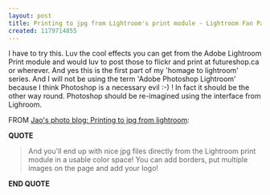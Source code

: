 ```yaml
---
layout: post
title: Printing to jpg from Lightroom's print module - Lightroom Fan Part 1
created: 1179714855
---
```

<p> I have to try this. Luv the cool effects you can get from the Adobe Lightroom Print module and would luv to post those to flickr and print at futureshop.ca or wherever. And yes this is the first part of my &#39;homage to lightroom&#39; series. And I will not be using the term &#39;Adobe Photoshop Lightroom&#39; because I think Photoshop is a necessary evil :-) ! In fact it should be the other way round. Photoshop should be re-imagined using the interface from Lighroom. </p><p> FROM <a href="http://lagemaat.blogspot.com/2007/04/printing-to-jpg-from-lightroom.html">Jao&#39;s photo blog: Printing to jpg from lightroom</a>: </p><p> <strong>QUOTE</strong> </p><blockquote> And you&#39;ll end up with nice jpg files directly from the Lightroom print module in a usable color space! You can add borders, put multiple images on the page and add your logo! </blockquote><p> <strong>END QUOTE</strong> </p>

